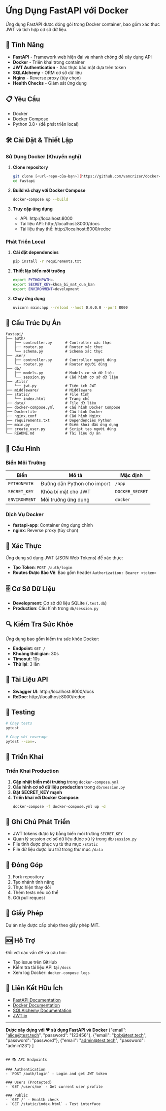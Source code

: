 # Ứng Dụng FastAPI với Docker

Ứng dụng FastAPI được đóng gói trong Docker container, bao gồm xác thực JWT và tích hợp cơ sở dữ liệu.

## 🚀 Tính Năng

- **FastAPI** - Framework web hiện đại và nhanh chóng để xây dựng API
- **Docker** - Triển khai trong container
- **JWT Authentication** - Xác thực bảo mật dựa trên token
- **SQLAlchemy** - ORM cơ sở dữ liệu
- **Nginx** - Reverse proxy (tùy chọn)
- **Health Checks** - Giám sát ứng dụng

## 📋 Yêu Cầu

- Docker
- Docker Compose
- Python 3.8+ (để phát triển local)

## 🛠️ Cài Đặt & Thiết Lập

### Sử Dụng Docker (Khuyến nghị)

1. **Clone repository**
   ```bash
   git clone [<url-repo-của-bạn>](https://github.com/vamcrizer/docker-learn)
   cd fastapi
   ```

2. **Build và chạy với Docker Compose**
   ```bash
   docker-compose up --build
   ```

3. **Truy cập ứng dụng**
   - API: http://localhost:8000
   - Tài liệu API: http://localhost:8000/docs
   - Tài liệu thay thế: http://localhost:8000/redoc

### Phát Triển Local

1. **Cài đặt dependencies**
   ```bash
   pip install -r requirements.txt
   ```

2. **Thiết lập biến môi trường**
   ```bash
   export PYTHONPATH=.
   export SECRET_KEY=khoa_bi_mat_cua_ban
   export ENVIRONMENT=development
   ```

3. **Chạy ứng dụng**
   ```bash
   uvicorn main:app --reload --host 0.0.0.0 --port 8000
   ```

## 📁 Cấu Trúc Dự Án

```
fastapi/
├── auth/
│   ├── controller.py      # Controller xác thực
│   ├── router.py          # Router xác thực
│   └── schema.py          # Schema xác thực
├── user/
│   ├── controller.py      # Controller người dùng
│   └── router.py          # Router người dùng
├── db/
│   ├── models.py          # Models cơ sở dữ liệu
│   └── session.py         # Cấu hình cơ sở dữ liệu
├── utils/
│   └── jwt.py             # Tiện ích JWT
├── middleware/            # Middleware
├── static/                # File tĩnh
│   └── index.html         # Trang chủ
├── data/                  # File dữ liệu
├── docker-compose.yml     # Cấu hình Docker Compose
├── Dockerfile             # Cấu hình Docker
├── nginx.conf             # Cấu hình Nginx
├── requirements.txt       # Dependencies Python
├── main.py                # Điểm khởi đầu ứng dụng
├── create_user.py         # Script tạo người dùng
└── README.md              # Tài liệu dự án
```

## 🔧 Cấu Hình

### Biến Môi Trường

| Biến | Mô tả | Mặc định |
|------|-------|----------|
| `PYTHONPATH` | Đường dẫn Python cho import | `/app` |
| `SECRET_KEY` | Khóa bí mật cho JWT | `DOCKER_SECRET` |
| `ENVIRONMENT` | Môi trường ứng dụng | `docker` |

### Dịch Vụ Docker

- **fastapi-app**: Container ứng dụng chính
- **nginx**: Reverse proxy (tùy chọn)

## 🔐 Xác Thực

Ứng dụng sử dụng JWT (JSON Web Tokens) để xác thực:

- **Tạo Token**: `POST /auth/login`
- **Routes Được Bảo Vệ**: Bao gồm header `Authorization: Bearer <token>`

## 🗄️ Cơ Sở Dữ Liệu

- **Development**: Cơ sở dữ liệu SQLite (`.test.db`)
- **Production**: Cấu hình trong `db/session.py`

## 🔍 Kiểm Tra Sức Khỏe

Ứng dụng bao gồm kiểm tra sức khỏe Docker:
- **Endpoint**: `GET /`
- **Khoảng thời gian**: 30s
- **Timeout**: 10s
- **Thử lại**: 3 lần

## 📡 Tài Liệu API

- **Swagger UI**: http://localhost:8000/docs
- **ReDoc**: http://localhost:8000/redoc

## 🧪 Testing

```bash
# Chạy tests
pytest

# Chạy với coverage
pytest --cov=.
```

## 🚀 Triển Khai

### Triển Khai Production

1. **Cập nhật biến môi trường** trong `docker-compose.yml`
2. **Cấu hình cơ sở dữ liệu production** trong `db/session.py`
3. **Đặt SECRET_KEY mạnh**
4. **Triển khai với Docker Compose**:
   ```bash
   docker-compose -f docker-compose.yml up -d
   ```

## 📝 Ghi Chú Phát Triển

- JWT tokens được ký bằng biến môi trường `SECRET_KEY`
- Quản lý session cơ sở dữ liệu được xử lý trong `db/session.py`
- File tĩnh được phục vụ từ thư mục `/static`
- File dữ liệu được lưu trữ trong thư mục `/data`

## 🤝 Đóng Góp

1. Fork repository
2. Tạo nhánh tính năng
3. Thực hiện thay đổi
4. Thêm tests nếu có thể
5. Gửi pull request

## 📄 Giấy Phép

Dự án này được cấp phép theo giấy phép MIT.

## 🆘 Hỗ Trợ

Đối với các vấn đề và câu hỏi:
- Tạo issue trên GitHub
- Kiểm tra tài liệu API tại `/docs`
- Xem log Docker: `docker-compose logs`

## 🔗 Liên Kết Hữu Ích

- [FastAPI Documentation](https://fastapi.tiangolo.com/)
- [Docker Documentation](https://docs.docker.com/)
- [SQLAlchemy Documentation](https://docs.sqlalchemy.org/)
- [JWT.io](https://jwt.io/)

---

**Được xây dựng với ❤️ sử dụng FastAPI và Docker**
  {"email": "alice@test.tech", "password": "123456"},
  {"email": "bob@test.tech", "password": "password"},
  {"email": "admin@test.tech", "password": "admin123"}
]
```

## 📚 API Endpoints

### Authentication
- `POST /auth/login` - Login and get JWT token

### Users (Protected)
- `GET /users/me` - Get current user profile

### Public
- `GET /` - Health check
- `GET /static/index.html` - Test interface
